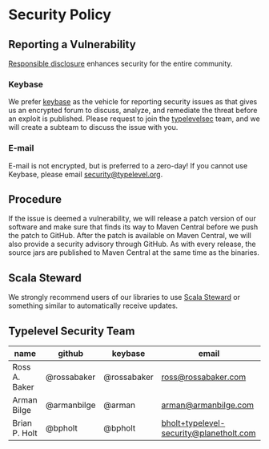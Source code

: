 # Security Policy

## Reporting a Vulnerability

[Responsible disclosure](https://en.wikipedia.org/wiki/Responsible_disclosure) enhances security for the entire community.

### Keybase

We prefer [keybase](https://keybase.io) as the vehicle for reporting security issues as that gives us an encrypted forum to discuss, analyze, and remediate the threat before an exploit is published.
Please request to join the [typelevelsec](https://keybase.io/team/typelevelsec) team, and we will create a subteam to discuss the issue with you.

### E-mail

E-mail is not encrypted, but is preferred to a zero-day!
If you cannot use Keybase, please email [security@typelevel.org](mailto:security@typelevel.org).

## Procedure

If the issue is deemed a vulnerability, we will release a patch version of our software
and make sure that finds its way to Maven Central before we push the patch to GitHub.
After the patch is available on Maven Central, we will also provide a security advisory through GitHub.
As with every release, the source jars are published to Maven Central at the same time as the binaries.

## Scala Steward

We strongly recommend users of our libraries to use [Scala Steward](https://github.com/fthomas/scala-steward) or something similar to 
automatically receive updates.

## Typelevel Security Team

|name | github | keybase | email |
|-----|--------|---------|---------|
| Ross A. Baker | @rossabaker | @rossabaker | ross@rossabaker.com |
| Arman Bilge | @armanbilge | @arman | arman@armanbilge.com |
| Brian P. Holt | @bpholt | @bpholt | bholt+typelevel-security@planetholt.com |
